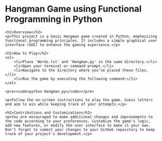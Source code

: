 <!DOCTYPE html>
<html>
<head>
    <title>Hangman Game</title>
</head>
<body>
    <h1>Hangman Game using Functional Programming in Python</h1>

    <h2>Overview</h2>
    <p>This project is a basic Hangman game created in Python, emphasizing functional programming principles. It includes a simple graphical user interface (GUI) to enhance the gaming experience.</p>

    <h2>How to Play</h2>
    <ol>
        <li>Place 'Words.txt' and 'Hangman.py' in the same directory.</li>
        <li>Open your terminal or command prompt.</li>
        <li>Navigate to the directory where you've placed these files.</li>
        <li>Run the game by executing the following command:</li>
    </ol>

    <pre><code>python Hangman.py</code></pre>

    <p>Follow the on-screen instructions to play the game. Guess letters and aim to win while keeping track of your attempts.</p>

    <h2>Contributions and Customization</h2>
    <p>You are encouraged to make additional changes and improvements to the code according to your preferences. Customize the game's logic, add new features, or modify the user interface to make it your own. Don't forget to commit your changes to your GitHub repository to keep track of your project's development.</p>
</body>
</html>
